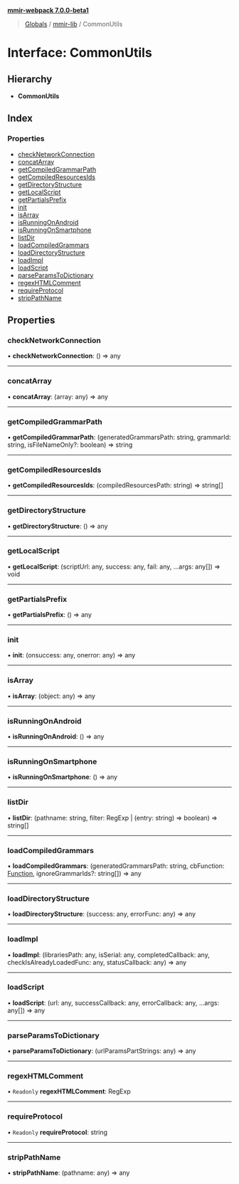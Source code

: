 **[mmir-webpack 7.0.0-beta1](../README.md)**

> [Globals](../README.md) / [mmir-lib](../modules/mmir_lib.md) / CommonUtils

# Interface: CommonUtils

## Hierarchy

* **CommonUtils**

## Index

### Properties

* [checkNetworkConnection](mmir_lib.commonutils.md#checknetworkconnection)
* [concatArray](mmir_lib.commonutils.md#concatarray)
* [getCompiledGrammarPath](mmir_lib.commonutils.md#getcompiledgrammarpath)
* [getCompiledResourcesIds](mmir_lib.commonutils.md#getcompiledresourcesids)
* [getDirectoryStructure](mmir_lib.commonutils.md#getdirectorystructure)
* [getLocalScript](mmir_lib.commonutils.md#getlocalscript)
* [getPartialsPrefix](mmir_lib.commonutils.md#getpartialsprefix)
* [init](mmir_lib.commonutils.md#init)
* [isArray](mmir_lib.commonutils.md#isarray)
* [isRunningOnAndroid](mmir_lib.commonutils.md#isrunningonandroid)
* [isRunningOnSmartphone](mmir_lib.commonutils.md#isrunningonsmartphone)
* [listDir](mmir_lib.commonutils.md#listdir)
* [loadCompiledGrammars](mmir_lib.commonutils.md#loadcompiledgrammars)
* [loadDirectoryStructure](mmir_lib.commonutils.md#loaddirectorystructure)
* [loadImpl](mmir_lib.commonutils.md#loadimpl)
* [loadScript](mmir_lib.commonutils.md#loadscript)
* [parseParamsToDictionary](mmir_lib.commonutils.md#parseparamstodictionary)
* [regexHTMLComment](mmir_lib.commonutils.md#regexhtmlcomment)
* [requireProtocol](mmir_lib.commonutils.md#requireprotocol)
* [stripPathName](mmir_lib.commonutils.md#strippathname)

## Properties

### checkNetworkConnection

•  **checkNetworkConnection**: () => any

___

### concatArray

•  **concatArray**: (array: any) => any

___

### getCompiledGrammarPath

•  **getCompiledGrammarPath**: (generatedGrammarsPath: string, grammarId: string, isFileNameOnly?: boolean) => string

___

### getCompiledResourcesIds

•  **getCompiledResourcesIds**: (compiledResourcesPath: string) => string[]

___

### getDirectoryStructure

•  **getDirectoryStructure**: () => any

___

### getLocalScript

•  **getLocalScript**: (scriptUrl: any, success: any, fail: any, ...args: any[]) => void

___

### getPartialsPrefix

•  **getPartialsPrefix**: () => any

___

### init

•  **init**: (onsuccess: any, onerror: any) => any

___

### isArray

•  **isArray**: (object: any) => any

___

### isRunningOnAndroid

•  **isRunningOnAndroid**: () => any

___

### isRunningOnSmartphone

•  **isRunningOnSmartphone**: () => any

___

### listDir

•  **listDir**: (pathname: string, filter: RegExp \| (entry: string) => boolean) => string[]

___

### loadCompiledGrammars

•  **loadCompiledGrammars**: (generatedGrammarsPath: string, cbFunction: [Function](mmir_lib.requirejs.md#function), ignoreGrammarIds?: string[]) => any

___

### loadDirectoryStructure

•  **loadDirectoryStructure**: (success: any, errorFunc: any) => any

___

### loadImpl

•  **loadImpl**: (librariesPath: any, isSerial: any, completedCallback: any, checkIsAlreadyLoadedFunc: any, statusCallback: any) => any

___

### loadScript

•  **loadScript**: (url: any, successCallback: any, errorCallback: any, ...args: any[]) => any

___

### parseParamsToDictionary

•  **parseParamsToDictionary**: (urlParamsPartStrings: any) => any

___

### regexHTMLComment

• `Readonly` **regexHTMLComment**: RegExp

___

### requireProtocol

• `Readonly` **requireProtocol**: string

___

### stripPathName

•  **stripPathName**: (pathname: any) => any
